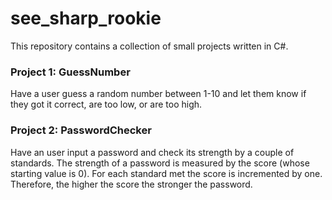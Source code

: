 # see_sharp_rookie

This repository contains a collection of small projects written in C#.

### Project 1: GuessNumber

Have a user guess a random number between 1-10 and let them know if they got it correct, are too low, or are too high.

### Project 2: PasswordChecker

Have an user input a password and check its strength by a couple of standards. The strength of a password is measured by the score (whose starting value is 0). For each standard met the score is incremented by one. Therefore, the higher the score the stronger the password.
